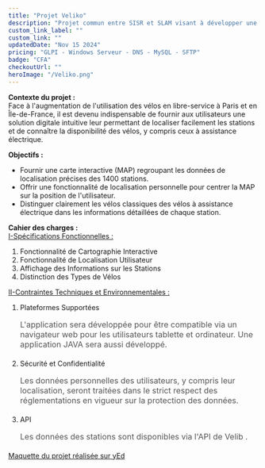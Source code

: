 ```yaml
---
title: "Projet Veliko"
description: "Projet commun entre SISR et SLAM visant à développer une application mobile et web permettant aux utilisateurs d'accéder en temps réel à des informations concernant la disponibilité des vélos et l'emplacement des stations. "
custom_link_label: ""
custom_link: ""
updatedDate: "Nov 15 2024"
pricing: "GLPI - Windows Serveur - DNS - MySQL - SFTP"
badge: "CFA"
checkoutUrl: ""
heroImage: "/Veliko.png"
---
```


<b>Contexte du projet :</b>
</br>
Face à l'augmentation de l'utilisation des vélos en libre-service à Paris et en Île-de-France, il est devenu indispensable de fournir aux utilisateurs une solution digitale intuitive leur permettant de localiser facilement les stations et de connaître la disponibilité des vélos, y compris ceux à assistance électrique.

<b>Objectifs :</b>

- Fournir une carte interactive (MAP) regroupant les données de localisation précises des 1400 stations.
- Offrir une fonctionnalité de localisation personnelle pour centrer la MAP sur la position de l'utilisateur.
- Distinguer clairement les vélos classiques des vélos à assistance électrique dans les informations détaillées de chaque station.

<b>Cahier des charges :</b>
</br>
<u>I-Spécifications Fonctionnelles :</u>

1. Fonctionnalité de Cartographie Interactive
2. Fonctionnalité de Localisation Utilisateur
3. Affichage des Informations sur les Stations
4. Distinction des Types de Vélos

<u>II-Contraintes Techniques et Environnementales :</u>

1. Plateformes Supportées<p class="carousel-subheader">L'application sera développée pour être compatible via un navigateur web pour les utilisateurs tablette et ordinateur. Une application JAVA sera aussi développé.</p>

2. Sécurité et Confidentialité<p class="carousel-subheader">Les données personnelles des utilisateurs, y compris leur localisation, seront traitées dans le strict respect des réglementations en vigueur sur la protection des données.</p>

3. API<p class="carousel-subheader">Les données des stations sont disponibles via l'API de Velib .</p>

<a class="btn" href="/maquette.png" target="_blank"> Maquette du projet réalisée sur yEd </a>

<style>
  .carousel-subheader {
      font-size: 16px;
      margin-bottom: 20px;
      color: #555;
  }
</style>